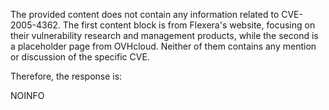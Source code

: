 The provided content does not contain any information related to CVE-2005-4362. The first content block is from Flexera's website, focusing on their vulnerability research and management products, while the second is a placeholder page from OVHcloud. Neither of them contains any mention or discussion of the specific CVE.

Therefore, the response is:

NOINFO